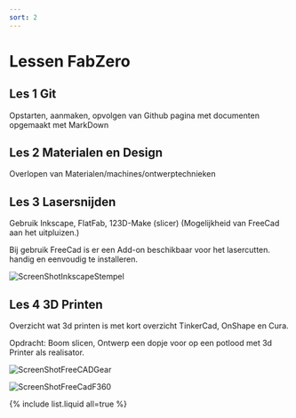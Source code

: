 ```yaml
---
sort: 2
---
```


# Lessen FabZero

## Les 1 Git

Opstarten, aanmaken, opvolgen van Github pagina met documenten opgemaakt met MarkDown

## Les 2 Materialen en Design

Overlopen van Materialen/machines/ontwerptechnieken

## Les 3 Lasersnijden

Gebruik Inkscape, FlatFab, 123D-Make (slicer) (Mogelijkheid van FreeCad aan het uitpluizen.)

Bij gebruik FreeCad is er een Add-on beschikbaar voor het lasercutten. handig en eenvoudig te installeren.

![ScreenShotInkscapeStempel](https://github.com/XiaoShiZi/fabzero-XiaoShiZi--/blob/master/assets/ScreenshotStempel.svg)

## Les 4 3D Printen

Overzicht wat 3d printen is met kort overzicht TinkerCad, OnShape en Cura.

Opdracht: Boom slicen, Ontwerp een dopje voor op een potlood met 3d Printer als realisator.

![ScreenShotFreeCADGear](https://github.com/XiaoShiZi/fabzero-XiaoShiZi--/blob/master/assets/FreeCadGear.jpg)

![ScreenShotFreeCadF360](https://github.com/XiaoShiZi/fabzero-XiaoShiZi--/blob/master/assets/F360FreeCad.jpg)

{% include list.liquid all=true %}
